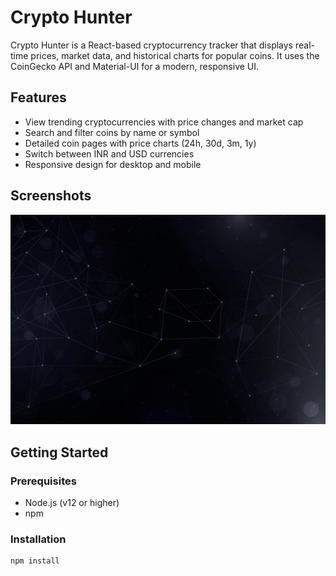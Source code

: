 # Crypto Hunter

Crypto Hunter is a React-based cryptocurrency tracker that displays real-time prices, market data, and historical charts for popular coins. It uses the CoinGecko API and Material-UI for a modern, responsive UI.

## Features

- View trending cryptocurrencies with price changes and market cap
- Search and filter coins by name or symbol
- Detailed coin pages with price charts (24h, 30d, 3m, 1y)
- Switch between INR and USD currencies
- Responsive design for desktop and mobile

## Screenshots

![Banner](public/banner2.jpg)

## Getting Started

### Prerequisites

- Node.js (v12 or higher)
- npm

### Installation

```sh
npm install